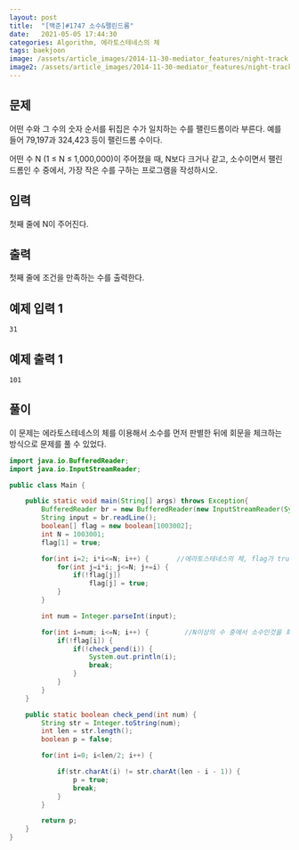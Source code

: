 ```yaml
---
layout: post
title:  "[백준]#1747 소수&팰린드롬"
date:   2021-05-05 17:44:30
categories: Algorithm, 에라토스테네스의 체
tags: baekjoon
image: /assets/article_images/2014-11-30-mediator_features/night-track.JPG
image2: /assets/article_images/2014-11-30-mediator_features/night-track-mobile.JPG
---
```


문제
--------------------

어떤 수와 그 수의 숫자 순서를 뒤집은 수가 일치하는 수를 팰린드롬이라 부른다. 예를 들어 79,197과 324,423 등이 팰린드롬 수이다.

어떤 수 N (1 ≤ N ≤ 1,000,000)이 주어졌을 때, N보다 크거나 같고, 소수이면서 팰린드롬인 수 중에서, 가장 작은 수를 구하는 프로그램을 작성하시오.

입력
---------------------------

첫째 줄에 N이 주어진다.

출력
----------------

첫째 줄에 조건을 만족하는 수를 출력한다.

예제 입력 1 
----------------------

```
31
```

예제 출력 1 
------------------------

```
101
```

풀이
--------------------------

이 문제는 에라토스테네스의 체를 이용해서 소수를 먼저 판별한 뒤에 회문을 체크하는 방식으로 문제를 풀 수 있었다.

```java
import java.io.BufferedReader;
import java.io.InputStreamReader;

public class Main {

    public static void main(String[] args) throws Exception{
        BufferedReader br = new BufferedReader(new InputStreamReader(System.in));
        String input = br.readLine();
        boolean[] flag = new boolean[1003002];
        int N = 1003001;
        flag[1] = true;

        for(int i=2; i*i<=N; i++) {       //에라토스테네스의 체, flag가 true면 소수가 아님
            for(int j=i*i; j<=N; j+=i) {
                if(!flag[j])
                    flag[j] = true;
            }
        }

        int num = Integer.parseInt(input);

        for(int i=num; i<=N; i++) {         //N이상의 수 중에서 소수인것을 회문인지 체크
            if(!flag[i]) {
                if(!check_pend(i)) {
                    System.out.println(i);
                    break;
                }
            }
        }
    }

    public static boolean check_pend(int num) {
        String str = Integer.toString(num);
        int len = str.length();
        boolean p = false;

        for(int i=0; i<len/2; i++) {

            if(str.charAt(i) != str.charAt(len - i - 1)) {
                p = true;
                break;
            }
        }

        return p;
    }
}
```
